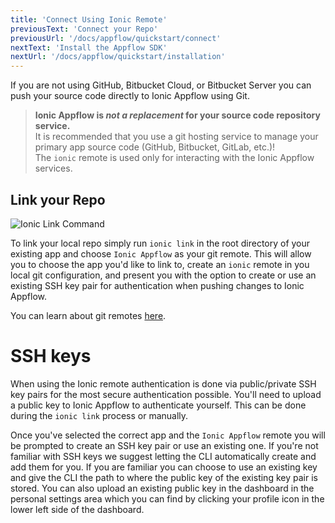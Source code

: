 ```yaml
---
title: 'Connect Using Ionic Remote'
previousText: 'Connect your Repo'
previousUrl: '/docs/appflow/quickstart/connect'
nextText: 'Install the Appflow SDK'
nextUrl: '/docs/appflow/quickstart/installation'
---
```


If you are not using GitHub, Bitbucket Cloud, or Bitbucket Server you can push your source code directly to
Ionic Appflow using Git. 

<blockquote>
  <b>Ionic Appflow is <i>not a replacement</i> for your source code repository service.</b></br>
  It is recommended that you use a git hosting service to manage your primary app source code
  (GitHub, Bitbucket,  GitLab, etc.)!<br />
  The <code>ionic</code> remote is used only for interacting with the Ionic Appflow services.
</blockquote>

## Link your Repo
![Ionic Link Command](/docs/assets/img/appflow/ionic-link.gif)

To link your local repo simply run `ionic link` in the root directory of your existing app
and choose `Ionic Appflow` as your git remote. This will allow you to choose the app you'd like to link to,
create an `ionic` remote in you local git configuration, and present you with the option to create or use
an existing SSH key pair for authentication when pushing changes to Ionic Appflow.

You can learn about git remotes [here](https://git-scm.com/book/en/v2/Git-Basics-Working-with-Remotes).

# SSH keys
When using the Ionic remote authentication is done via public/private SSH key pairs for the most secure authentication possible.
You'll need to upload a public key to Ionic Appflow to authenticate yourself. This can be done during the `ionic link` process or manually.

Once you've selected the correct app and the `Ionic Appflow` remote you will be prompted to create an SSH key pair
or use an existing one. If you're not familiar with SSH keys we suggest letting the CLI automatically create
and add them for you. If you are familiar you can choose to use an existing key and give the CLI the path to where
the public key of the existing key pair is stored. You can also upload an existing public key in the dashboard in
the personal settings area which you can find by clicking your profile icon in the lower left side of the dashboard.
